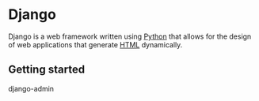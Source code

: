# Django

Django is a web framework written using [Python](/wiki/Python) that allows for the design of web applications that generate [HTML](/wiki/HTML) dynamically.

## Getting started

django-admin